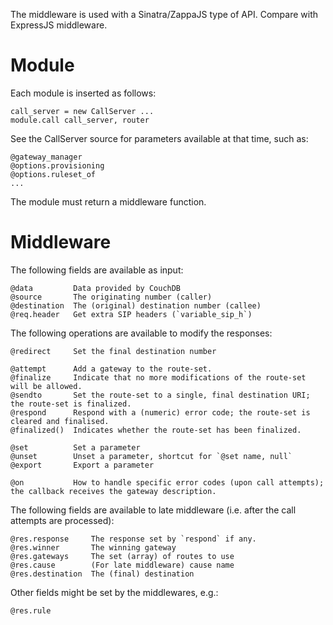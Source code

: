 The middleware is used with a Sinatra/ZappaJS type of API. Compare with ExpressJS middleware.

Module
======

Each module is inserted as follows:

    call_server = new CallServer ...
    module.call call_server, router

See the CallServer source for parameters available at that time, such as:

    @gateway_manager
    @options.provisioning
    @options.ruleset_of
    ...

The module must return a middleware function.

Middleware
==========

The following fields are available as input:

    @data         Data provided by CouchDB
    @source       The originating number (caller)
    @destination  The (original) destination number (callee)
    @req.header   Get extra SIP headers (`variable_sip_h`)

The following operations are available to modify the responses:

    @redirect     Set the final destination number

    @attempt      Add a gateway to the route-set.
    @finalize     Indicate that no more modifications of the route-set will be allowed.
    @sendto       Set the route-set to a single, final destination URI; the route-set is finalized.
    @respond      Respond with a (numeric) error code; the route-set is cleared and finalised.
    @finalized()  Indicates whether the route-set has been finalized.

    @set          Set a parameter
    @unset        Unset a parameter, shortcut for `@set name, null`
    @export       Export a parameter

    @on           How to handle specific error codes (upon call attempts); the callback receives the gateway description.

The following fields are available to late middleware (i.e. after the call attempts are processed):

    @res.response     The response set by `respond` if any.
    @res.winner       The winning gateway
    @res.gateways     The set (array) of routes to use
    @res.cause        (For late middleware) cause name
    @res.destination  The (final) destination

Other fields might be set by the middlewares, e.g.:

    @res.rule
